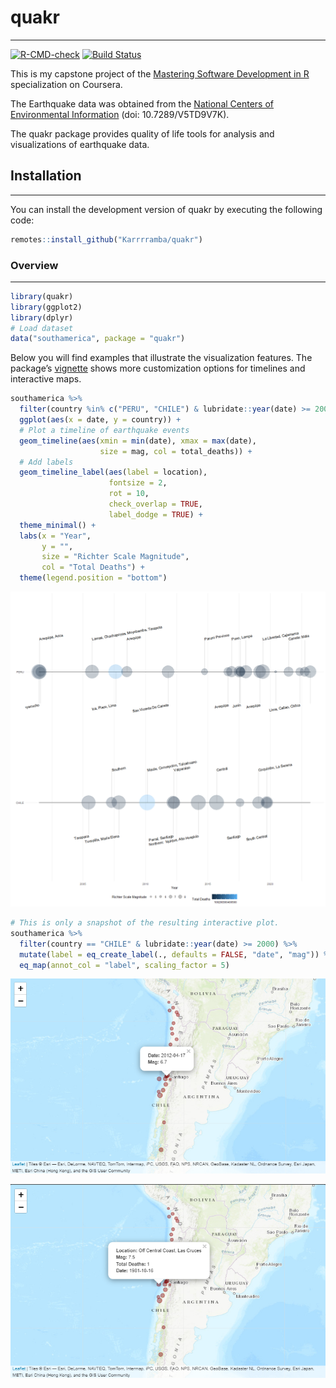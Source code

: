 # quakr

------------------------------------------------------------------------

<!-- badges: start -->

[![R-CMD-check](https://github.com/Karrrramba/quakr/actions/workflows/R-CMD-check.yaml/badge.svg)](https://github.com/Karrrramba/quakr/actions/workflows/R-CMD-check.yaml)
[![Build
Status](https://app.travis-ci.com/Karrrramba/quakr.svg?token=P4KJHzDKdk6ZKokQhvNP&branch=master)](https://app.travis-ci.com/Karrrramba/quakr)

<!-- badges: end -->

This is my capstone project of the [Mastering Software Development in
R](https://www.coursera.org/specializations/r) specialization on
Coursera.

The Earthquake data was obtained from the [National Centers of
Environmental
Information](https://www.ncei.noaa.gov/access/metadata/landing-page/bin/iso?id=gov.noaa.ngdc.mgg.hazards:G012153)
(doi: 10.7289/V5TD9V7K).

The quakr package provides quality of life tools for analysis and
visualizations of earthquake data.

## Installation

------------------------------------------------------------------------

You can install the development version of quakr by executing the
following code:

``` r
remotes::install_github("Karrrramba/quakr")
```

### Overview

------------------------------------------------------------------------

``` r
library(quakr)
library(ggplot2)
library(dplyr)
# Load dataset
data("southamerica", package = "quakr")
```

Below you will find examples that illustrate the visualization features.
The package’s
[vignette](https://github.com/Karrrramba/quakr/blob/master/vignettes/quakr.Rmd)
shows more customization options for timelines and interactive maps.

``` r
southamerica %>% 
  filter(country %in% c("PERU", "CHILE") & lubridate::year(date) >= 2000) %>%
  ggplot(aes(x = date, y = country)) +
  # Plot a timeline of earthquake events
  geom_timeline(aes(xmin = min(date), xmax = max(date), 
                    size = mag, col = total_deaths)) +
  # Add labels 
  geom_timeline_label(aes(label = location),
                      fontsize = 2,
                      rot = 10,
                      check_overlap = TRUE,
                      label_dodge = TRUE) +
  theme_minimal() +
  labs(x = "Year",
       y = "",
       size = "Richter Scale Magnitude",
       col = "Total Deaths") +
  theme(legend.position = "bottom")
```

![](README_files/figure-commonmark/timeline-1.png)

``` r
# This is only a snapshot of the resulting interactive plot.
southamerica %>% 
  filter(country == "CHILE" & lubridate::year(date) >= 2000) %>%
  mutate(label = eq_create_label(., defaults = FALSE, "date", "mag")) %>% 
  eq_map(annot_col = "label", scaling_factor = 5)
```

<img src="README_files/figure-commonmark/leaflet_map_1.png"
style="width:16.2cm" data-fig-align="center" />

<img src="README_files/figure-commonmark/leaflet_map_2.png"
style="width:16.2cm" data-fig-align="center" />
